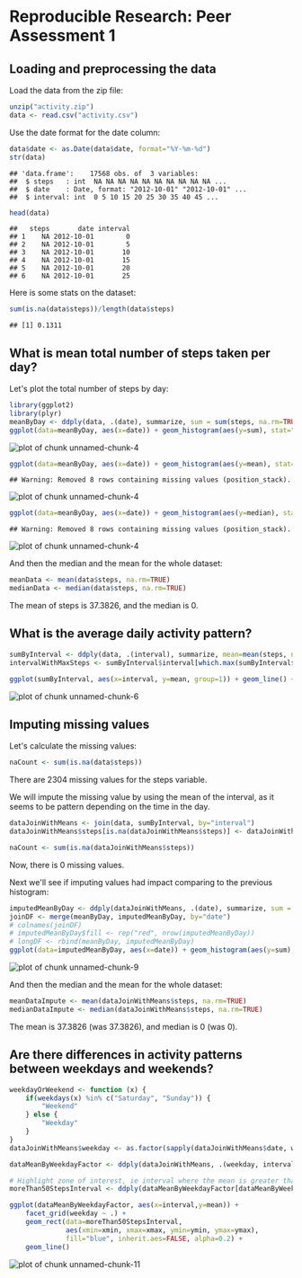 # Reproducible Research: Peer Assessment 1


## Loading and preprocessing the data

Load the data from the zip file:

```r
unzip("activity.zip")
data <- read.csv("activity.csv")
```

Use the date format for the date column:

```r
data$date <- as.Date(data$date, format="%Y-%m-%d")
str(data)
```

```
## 'data.frame':	17568 obs. of  3 variables:
##  $ steps   : int  NA NA NA NA NA NA NA NA NA NA ...
##  $ date    : Date, format: "2012-10-01" "2012-10-01" ...
##  $ interval: int  0 5 10 15 20 25 30 35 40 45 ...
```

```r
head(data)
```

```
##   steps       date interval
## 1    NA 2012-10-01        0
## 2    NA 2012-10-01        5
## 3    NA 2012-10-01       10
## 4    NA 2012-10-01       15
## 5    NA 2012-10-01       20
## 6    NA 2012-10-01       25
```

Here is some stats on the dataset:

```r
sum(is.na(data$steps))/length(data$steps)
```

```
## [1] 0.1311
```

## What is mean total number of steps taken per day?

Let's plot the total number of steps by day:

```r
library(ggplot2)
library(plyr)
meanByDay <- ddply(data, .(date), summarize, sum = sum(steps, na.rm=TRUE), mean = mean(steps, na.rm=TRUE), median = median(steps, na.rm=TRUE))
ggplot(data=meanByDay, aes(x=date)) + geom_histogram(aes(y=sum), stat="identity", fill = "blue")
```

![plot of chunk unnamed-chunk-4](figure/unnamed-chunk-41.png) 

```r
ggplot(data=meanByDay, aes(x=date)) + geom_histogram(aes(y=mean), stat="identity", fill = "blue")
```

```
## Warning: Removed 8 rows containing missing values (position_stack).
```

![plot of chunk unnamed-chunk-4](figure/unnamed-chunk-42.png) 

```r
ggplot(data=meanByDay, aes(x=date)) + geom_histogram(aes(y=median), stat="identity", fill = "blue")
```

```
## Warning: Removed 8 rows containing missing values (position_stack).
```

![plot of chunk unnamed-chunk-4](figure/unnamed-chunk-43.png) 

And then the median and the mean for the whole dataset:

```r
meanData <- mean(data$steps, na.rm=TRUE)
medianData <- median(data$steps, na.rm=TRUE)
```

The mean of steps is 37.3826, and the median is 0.

## What is the average daily activity pattern?


```r
sumByInterval <- ddply(data, .(interval), summarize, mean=mean(steps, na.rm=TRUE))
intervalWithMaxSteps <- sumByInterval$interval[which.max(sumByInterval$mean)]

ggplot(sumByInterval, aes(x=interval, y=mean, group=1)) + geom_line() + geom_vline(xintercept=intervalWithMaxSteps, col="Blue", size=1.5, alpha=0.5)
```

![plot of chunk unnamed-chunk-6](figure/unnamed-chunk-6.png) 


## Imputing missing values

Let's calculate the missing values:

```r
naCount <- sum(is.na(data$steps))
```

There are 2304 missing values for the steps variable.

We will impute the missing value by using the mean of the interval, as it seems to be pattern depending on the time in the day.


```r
dataJoinWithMeans <- join(data, sumByInterval, by="interval")
dataJoinWithMeans$steps[is.na(dataJoinWithMeans$steps)] <- dataJoinWithMeans$mean[is.na(dataJoinWithMeans$steps)]

naCount <- sum(is.na(dataJoinWithMeans$steps))
```

Now, there is 0 missing values.

Next we'll see if imputing values had impact comparing to the previous histogram:

```r
imputedMeanByDay <- ddply(dataJoinWithMeans, .(date), summarize, sum = sum(steps, na.rm=FALSE), mean = mean(steps, na.rm=FALSE), median = median(steps, na.rm=FALSE))
joinDF <- merge(meanByDay, imputedMeanByDay, by="date")
# colnames(joinDF)
# imputedMeanByDay$fill <- rep("red", nrow(imputedMeanByDay))
# longDF <- rbind(meanByDay, imputedMeanByDay)
ggplot(data=imputedMeanByDay, aes(x=date)) + geom_histogram(aes(y=sum), stat="identity", fill="blue")
```

![plot of chunk unnamed-chunk-9](figure/unnamed-chunk-9.png) 

And then the median and the mean for the whole dataset:

```r
meanDataImpute <- mean(dataJoinWithMeans$steps, na.rm=TRUE)
medianDataImpute <- median(dataJoinWithMeans$steps, na.rm=TRUE)
```

The mean is 37.3826 (was 37.3826), and median is 0 (was 0).

## Are there differences in activity patterns between weekdays and weekends?


```r
weekdayOrWeekend <- function (x) {
    if(weekdays(x) %in% c("Saturday", "Sunday")) {
        "Weekend"
    } else {
        "Weekday"
    }
}
dataJoinWithMeans$weekday <- as.factor(sapply(dataJoinWithMeans$date, weekdayOrWeekend))

dataMeanByWeekdayFactor <- ddply(dataJoinWithMeans, .(weekday, interval), summarize, mean = mean(steps, na.rm=FALSE))

# Highlight zone of interest, ie interval where the mean is greater than 50
moreThan50StepsInterval <- ddply(dataMeanByWeekdayFactor[dataMeanByWeekdayFactor$mean >= 50,], .(weekday), summarize, xmin = min(interval), xmax = max(interval), ymin = -Inf, ymax = Inf)

ggplot(dataMeanByWeekdayFactor, aes(x=interval,y=mean)) +
    facet_grid(weekday ~ .) +
    geom_rect(data=moreThan50StepsInterval,
              aes(xmin=xmin, xmax=xmax, ymin=ymin, ymax=ymax),
              fill="blue", inherit.aes=FALSE, alpha=0.2) +
    geom_line()
```

![plot of chunk unnamed-chunk-11](figure/unnamed-chunk-11.png) 
